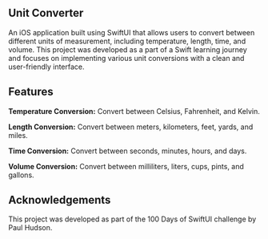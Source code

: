 ## Unit Converter
An iOS application built using SwiftUI that allows users to convert between different units of measurement, including temperature, length, time, and volume. This project was developed as a part of a Swift learning journey and focuses on implementing various unit conversions with a clean and user-friendly interface.

## Features
**Temperature Conversion:** Convert between Celsius, Fahrenheit, and Kelvin.

**Length Conversion:** Convert between meters, kilometers, feet, yards, and miles.

**Time Conversion:** Convert between seconds, minutes, hours, and days.

**Volume Conversion:** Convert between milliliters, liters, cups, pints, and gallons.

## Acknowledgements
This project was developed as part of the 100 Days of SwiftUI challenge by Paul Hudson.
